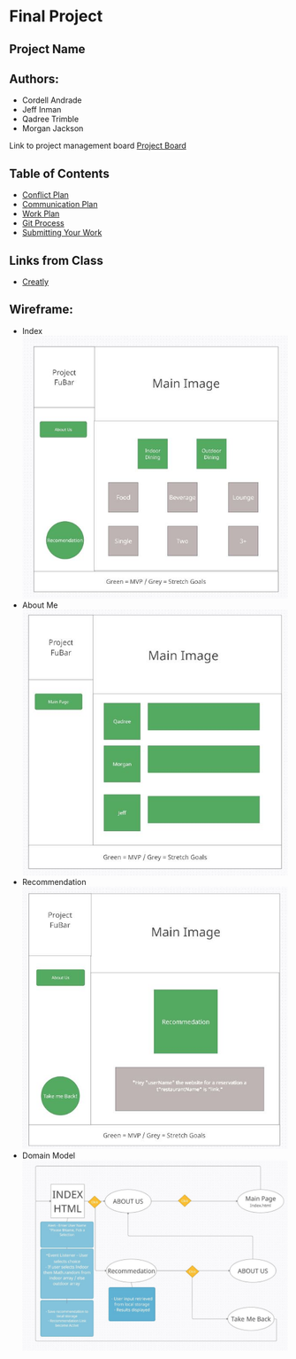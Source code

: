 # Final Project

## Project Name

## Authors:
* Cordell Andrade
* Jeff Inman
* Qadree Trimble
* Morgan Jackson

Link to project management board 
[Project Board](https://github.com/users/jinman36/projects/1)

## Table of Contents
 - [Conflict Plan](#Conflict-Plan)
 - [Communication Plan](#Communication-Plan)
 - [Work Plan](#Work-Plan)
 - [Git Process](#Git-Process)
 - [Submitting Your Work](#Submitting-Your-Work)

## Links from Class
- [Creatly](http://creately.com/)

## Wireframe:
- Index
![](img/index.jpg)
- About Me
![](img/about-me.jpg)
- Recommendation
![](img/recommendation.jpg)
- Domain Model
![](img/domain-model.jpg)

